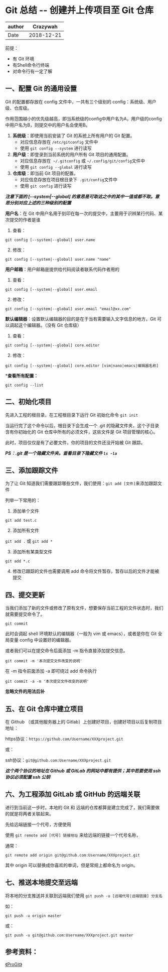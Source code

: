 # Git 总结 -- 创建并上传项目至 Git 仓库

|author|Crazywah|
|-----|-------|
|Date|2018-12-21|

前提：
* 有 Git 环境
* 有Shell命令行终端
* 对命令行有一定了解

## 一、配置 Git 的通用设置

Git 的配置都存放在 config 文件中，一共有三个级别的 config：系统级、用户级、仓库级。

作用范围越小的优先级越高，即当系统级的config中用户名为A，用户级的config中用户名为B，则提交中的用户名会使用B。

1. **系统级**：即使用当前安装了 Git 的系统上所有用户的 Git 配置。
    * 对应信息存放在 `/etc/gitconfig` 文件中
    * 使用 ```git config --system``` 进行读写
2. **用户级**：即登录到当前系统的用户所有 Git 项目的通用配置。
    * 对应信息存放在` ~/.gitconfig` 或 `~/.config/git/config`文件中
    * 使用 ```git config --global``` 进行读写
3. **仓库级**：即当前 Git 项目的配置。
    * 对应信息存放在项目根目录下` .git/config`文件中
    * 使用 ```git config``` 进行读写

***注意下面的 [--system|--global] 的意思是可取这之中的其中一值或都不取。意思分别对应上述的三种级别的配置***

**用户名**：在 Git 中用户名用于刻印在每一次的提交中，主要用于识辨某行代码、某次提交的作者是谁

1. 查看：

```git config [--system|--global] user.name```

2. 修改：

```git config [--system|--global] user.name "name"```

**用户邮箱**：用户邮箱是提供给代码阅读者联系代码作者用的

1. 查看：

```git config [--system|--global] user.email```

2. 修改：

```git config [--system|--global] user.email "email@xx.com"```

**默认编辑器**：设置默认编辑器的目的是在于当有需要输入文字信息的地方，Git 可以调起这个编辑器。（没有 Git 仓库级）

1. 查看：

```git config [--system|--global] core.editor```

2. 修改：

```git config [--system|--global] core.editor [vim|nano|emacs|编辑器名称]```

***查看所有配置：**

```git config --list```

## 二、初始化项目

先进入工程的根目录，在工程根目录下运行 Git 初始化命令 ```git init```

当运行完了这个命令以后，根目录下会生成一个 .git 的隐藏文件夹，这个子目录含有你初始化的 Git 仓库中所有的必须文件，这些文件是 Git 项目管理的核心。

此时，项目仅仅是有了必要文件，你的项目的文件还没开始被 Git 跟踪。

***PS：.git 是一个隐藏文件夹。查看目录下隐藏文件 ```ls -la```***

## 三、添加跟踪文件

为了让 Git 知道我们需要跟踪哪些文件，我们使用：```git add [文件]```来添加跟踪文件

列举一下常用的：

1. 添加单个文件

```git add test.c```

2. 添加所有文件

```git add .``` 或 ```git add *```

3. 添加所有某类型文件

```git add *.c```

4. 修改已跟踪的文件也需要调用 add 命令将文件暂存，暂存以后的文件才能被提交

## 四、提交更新

当我们添加了新的文件或修改了原有文件，想要保存当前工程的文件状态时，我们就需要提交命令了。

```git commit```

此时会调起 shell 环境默认的编辑器（一般为 vim 或 emacs），或者是你在 Git 全局变量 config 中设置好的编辑器。

或者我们可以在提交命令后面添加 -m 指令直接添加提交信息。

```git commit -m '本次提交文件改变的说明'```

在 -m 指令前面添加 -a 即可绕过 add  命令执行

```git commit -a -m '本次提交文件改变的说明'```

**忽略文件的用法后补**

## 五、在 Git 仓库中建立项目

在 Github （或其他服务器上的 Gitlab）上创建好项目，创建好项目以后复制项目地址：

https协议：```https://github.com/Username/XXXproject.git```

或：

ssh协议：```git@github.com:Username/XXXproject.git```

***这个两个协议的地址在 Github 或 GitLab 的网站中都有提供；其中若要使用 ssh 协议必须配置 ssh 公钥***

## 六、为工程添加 GitLab 或 GitHub 的远端关联

进行到当前这一步时，本地的 Git 和 远端的仓库都算是建立完成了，我们需要做的就是将两者关联起来。

先给远端链接一个代号，方便使用

使用 `git remote add [代号] 链接地址` 来给远端的链接一个代号名称，

通常：

```git remote add origin git@github.com:Username/XXXproject.git```

其中 origin 可以替换成你喜欢的单词，但是常规上都命名为 origin。

## 七、推送本地提交至远端

将本地的分支推送并关联到远端我们使用 `git push -u [远端代号|远端链接] 分支名 `

如：

```git push -u origin master```

或：

```git push -u git@github.com:Username/XXXproject.git master```

## 参考资料：

[《ProGit》](https://git-scm.com/book/en/v2)

